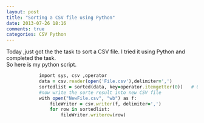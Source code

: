 ```yaml
---
layout: post
title: "Sorting a CSV file using Python"
date: 2013-07-26 18:16
comments: true
categories: CSV Python 
---
```

Today ,just got the the task to sort a CSV file. I tried it using Python and completed the task.  
So here is my python script.  

``` ruby sort.py
			import sys, csv ,operator
			data = csv.reader(open('File.csv'),delimiter=',')
			sortedlist = sorted(data, key=operator.itemgetter(0))	# 0 specifies according to first column we want to sort
			#now write the sorte result into new CSV file
			with open("NewFile.csv", "wb") as f:
				fileWriter = csv.writer(f, delimiter=',')
				for row in sortedlist:
					fileWriter.writerow(row)
```

